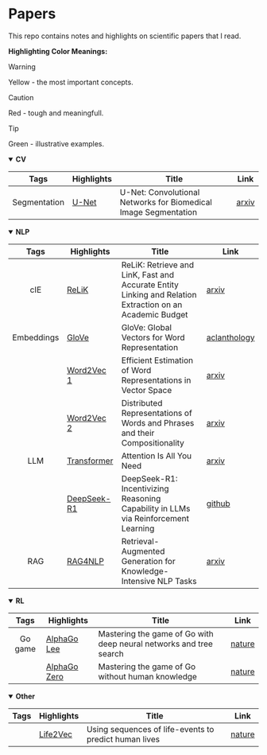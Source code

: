 # Papers

This repo contains notes and highlights on scientific papers that I read.

**Highlighting Color Meanings:**

> [!WARNING]
> Yellow - the most important concepts.

> [!CAUTION]
> Red - tough and meaningfull.

> [!TIP]
> Green - illustrative examples.

<details open>
<summary><b>CV</b></summary>

|     Tags     | Highlights                      | Title                                                           | Link                                      |
| :----------: | ------------------------------- | --------------------------------------------------------------- | ----------------------------------------- |
| Segmentation | [U-Net](./highlights/U-Net.pdf) | U-Net: Convolutional Networks for Biomedical Image Segmentation | [arxiv](https://arxiv.org/abs/1505.04597) |

</details>

<details open>
<summary><b>NLP</b></summary>

|    Tags    | Highlights                                  | Title                                                                                                    | Link                                                                          |
| :--------: | ------------------------------------------- | -------------------------------------------------------------------------------------------------------- | ----------------------------------------------------------------------------- |
|    cIE     | [ReLiK](./highlights/ReLiK.pdf)             | ReLiK: Retrieve and LinK, Fast and Accurate Entity Linking and Relation Extraction on an Academic Budget | [arxiv](https://arxiv.org/abs/2408.00103)                                     |
| Embeddings | [GloVe](./highlights/GloVe.pdf)             | GloVe: Global Vectors for Word Representation                                                            | [aclanthology](https://aclanthology.org/D14-1162/)                            |
|            | [Word2Vec 1](./highlights/Word2Vec%201.pdf) | Efficient Estimation of Word Representations in Vector Space                                             | [arxiv](https://arxiv.org/abs/1301.3781)                                      |
|            | [Word2Vec 2](./highlights/Word2Vec%202.pdf) | Distributed Representations of Words and Phrases and their Compositionality                              | [arxiv](https://arxiv.org/abs/1310.4546)                                      |
|    LLM     | [Transformer](./highlights/Transformer.pdf) | Attention Is All You Need                                                                                | [arxiv](https://arxiv.org/abs/1706.03762)                                     |
|            | [DeepSeek-R1](./highlights/DeepSeek-R1.pdf) | DeepSeek-R1: Incentivizing Reasoning Capability in LLMs via Reinforcement Learning                       | [github](https://gthub.com/deepseek-ai/DeepSeek-R1/blob/main/DeepSeek_R1.pdf) |
|    RAG     | [RAG4NLP](./highlights/RAG4NLP.pdf)         | Retrieval-Augmented Generation for Knowledge-Intensive NLP Tasks                                         | [arxiv](https://arxiv.org/abs/2005.11401)                                     |

</details>

<details open>
<summary><b>RL</b></summary>

|  Tags   | Highlights                                      | Title                                                              | Link                                                  |
| :-----: | ----------------------------------------------- | ------------------------------------------------------------------ | ----------------------------------------------------- |
| Go game | [AlphaGo Lee](./highlights/AlphaGo%20Lee.pdf)   | Mastering the game of Go with deep neural networks and tree search | [nature](https://www.nature.com/articles/nature16961) |
|         | [AlphaGo Zero](./highlights/AlphaGo%20Zero.pdf) | Mastering the game of Go without human knowledge                   | [nature](https://www.nature.com/articles/nature24270) |

</details>

<details open>
<summary><b>Other</b></summary>

| Tags | Highlights                            | Title                                                 | Link                                                         |
| :--: | ------------------------------------- | ----------------------------------------------------- | ------------------------------------------------------------ |
|      | [Life2Vec](./highlights/Life2Vec.pdf) | Using sequences of life-events to predict human lives | [nature](https://www.nature.com/articles/s43588-023-00573-5) |

</details>

<!--
<details>
<summary><b>...</b></summary>

| Tags | Highlights | Title | Link |
| :--: | ---------- | ----- | ---- |

</details>
-->

